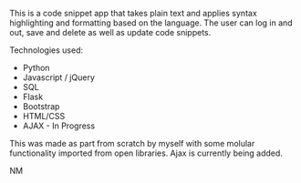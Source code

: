 This is a code snippet app that takes plain text and applies syntax highlighting and formatting based on the language. The user can log in and out, save and delete as well as update code snippets.

Technologies used:

* Python
* Javascript / jQuery
* SQL
* Flask
* Bootstrap
* HTML/CSS
* AJAX - In Progress

This was made as part from scratch by myself with some molular functionality imported from open libraries. Ajax is currently being added.

NM
